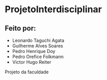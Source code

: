 # ProjetoInterdisciplinar

## Feito por:
- Leonardo Taguchi Agata
- Guilherme Alves Soares
- Pedro Henrique Doy
- Pedro Orefice Folkmann
- Victor Hugo Reiter

Projeto da faculdade 
